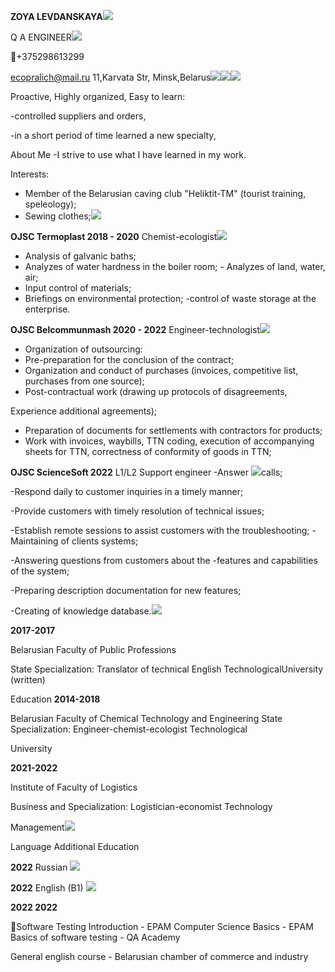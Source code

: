﻿**ZOYA LEVDANSKAYA![](Aspose.Words.f3c553ed-eb2f-4e86-a4cd-7ce7f018685c.001.png)**

Q A ENGINEER![](Aspose.Words.f3c553ed-eb2f-4e86-a4cd-7ce7f018685c.002.png)

+375298613299

ecopralich@mail.ru 11,Karvata Str, Minsk,Belarus![](Aspose.Words.f3c553ed-eb2f-4e86-a4cd-7ce7f018685c.003.png)![](Aspose.Words.f3c553ed-eb2f-4e86-a4cd-7ce7f018685c.004.png)![](Aspose.Words.f3c553ed-eb2f-4e86-a4cd-7ce7f018685c.005.png)

Proactive, Highly organized, Easy to learn:

-controlled suppliers and orders,

-in a short period of time learned a new specialty,

About Me -I strive to use what I have learned in my work.

Interests:

- Member of the Belarusian caving club "Heliktit-TM" (tourist training, speleology);
- Sewing clothes;![](Aspose.Words.f3c553ed-eb2f-4e86-a4cd-7ce7f018685c.006.png)

**OJSC Termoplast 2018 - 2020** Chemist-ecologist![](Aspose.Words.f3c553ed-eb2f-4e86-a4cd-7ce7f018685c.007.png)

- Analysis of galvanic baths;
- Analyzes  of  water  hardness  in  the  boiler  room;  -  Analyzes  of  land, water, air;
- Input control of materials;
- Briefings on environmental protection; -control of waste storage at the enterprise.

**OJSC Belcommunmash 2020 - 2022** Engineer-technologist![](Aspose.Words.f3c553ed-eb2f-4e86-a4cd-7ce7f018685c.008.png)

- Organization of outsourcing:
- Pre-preparation for the conclusion of the contract;
- Organization  and  conduct  of  purchases  (invoices,  competitive  list, purchases from one source);
- Post-contractual  work  (drawing  up  protocols   of  disagreements,

Experience additional agreements);

- Preparation  of  documents  for  settlements  with  contractors  for products;
- Work with invoices, waybills, TTN coding, execution of accompanying sheets for TTN, correctness of conformity of goods in TTN;

**OJSC ScienceSoft      2022** L1/L2 Support engineer -Answer ![](Aspose.Words.f3c553ed-eb2f-4e86-a4cd-7ce7f018685c.009.png)calls;

-Respond daily to customer inquiries in a timely manner;

-Provide customers with timely resolution of technical issues;

-Establish remote sessions to assist customers with the troubleshooting; -Maintaining of clients systems;

-Answering  questions  from  customers  about  the  -features  and capabilities of the system;

-Preparing description documentation for new features;

-Creating of knowledge database.![](Aspose.Words.f3c553ed-eb2f-4e86-a4cd-7ce7f018685c.010.png)

**2017-2017**

Belarusian Faculty of Public Professions

State  Specialization:  Translator  of  technical  English TechnologicalUniversity  (written)

Education **2014-2018**

Belarusian Faculty of Chemical Technology and Engineering State  Specialization: Engineer-chemist-ecologist Technological 

University

**2021-2022**

Institute  of Faculty of Logistics

Business  and Specialization: Logistician-economist Technology

Management![](Aspose.Words.f3c553ed-eb2f-4e86-a4cd-7ce7f018685c.011.png)

Language Additional Education

**2022** Russian ![](Aspose.Words.f3c553ed-eb2f-4e86-a4cd-7ce7f018685c.012.png)

**2022** English (B1) ![](Aspose.Words.f3c553ed-eb2f-4e86-a4cd-7ce7f018685c.013.png)

**2022 2022**

Software Testing Introduction - EPAM Computer Science Basics - ЕPАМ Basics of software testing - QA Academy

General  english  course  -  Belarusian  chamber  of commerce and industry
